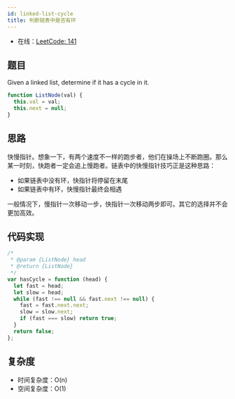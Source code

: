 ```yaml
---
id: linked-list-cycle
title: 判断链表中是否有环
---
```


- 在线：[LeetCode: 141](https://leetcode.com/problems/linked-list-cycle/)

## 题目

Given a linked list, determine if it has a cycle in it.

```js
function ListNode(val) {
  this.val = val;
  this.next = null;
}
```

## 思路

快慢指针。想象一下，有两个速度不一样的跑步者，他们在操场上不断跑圈。那么某一时刻，快跑者一定会追上慢跑者。链表中的快慢指针技巧正是这种思路：

- 如果链表中没有环，快指针将停留在末尾
- 如果链表中有环，快慢指针最终会相遇

一般情况下，慢指针一次移动一步，快指针一次移动两步即可。其它的选择并不会更加高效。

## 代码实现

```js
/*
 * @param {ListNode} head
 * @return {ListNode}
 */
var hasCycle = function (head) {
  let fast = head;
  let slow = head;
  while (fast !== null && fast.next !== null) {
    fast = fast.next.next;
    slow = slow.next;
    if (fast === slow) return true;
  }
  return false;
};
```

## 复杂度

- 时间复杂度：O(n)
- 空间复杂度：O(1)
